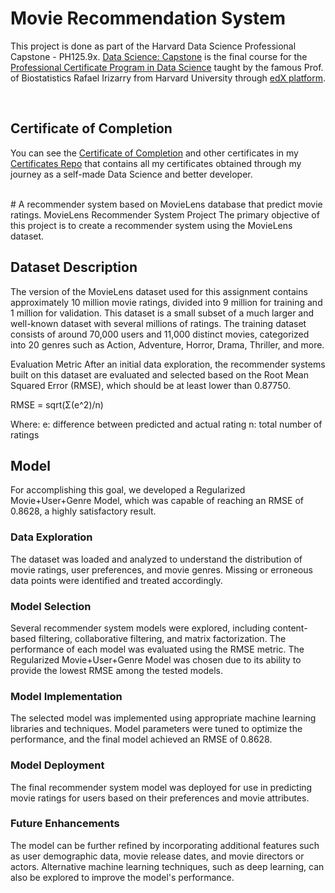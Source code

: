 
# Movie Recommendation System

This project is done as part of the Harvard Data Science Professional Capstone - PH125.9x.
[Data Science: Capstone](https://www.edx.org/course/data-science-capstone) is the final course for the [Professional Certificate Program in Data Science](https://www.edx.org/professional-certificate/harvardx-data-science) taught by the famous Prof. of Biostatistics Rafael Irizarry from Harvard University through [edX platform](https://www.edx.org).

<br/>

## Certificate of Completion
You can see the [Certificate of Completion](https://drive.google.com/drive/folders/1BxyOJFxdxlNcJ4o5Tf8cIS0t9aHWpK2n?usp=share_link) and other certificates in my [Certificates Repo](https://drive.google.com/drive/folders/18qDSyJrg_XFfTNX3burojlAMCdH3XgOx?usp=sharing) that contains all my certificates obtained through my journey as a self-made Data Science and better developer.

<br/>
# A recommender system based on MovieLens database that predict movie ratings.
MovieLens Recommender System Project
The primary objective of this project is to create a recommender system using the MovieLens dataset.

## Dataset Description
The version of the MovieLens dataset used for this assignment contains approximately 10 million movie ratings, divided into 9 million for training and 1 million for validation. This dataset is a small subset of a much larger and well-known dataset with several millions of ratings. The training dataset consists of around 70,000 users and 11,000 distinct movies, categorized into 20 genres such as Action, Adventure, Horror, Drama, Thriller, and more.

Evaluation Metric
After an initial data exploration, the recommender systems built on this dataset are evaluated and selected based on the Root Mean Squared Error (RMSE), which should be at least lower than 0.87750.

RMSE = sqrt(Σ(e^2)/n)

Where:
e: difference between predicted and actual rating
n: total number of ratings

## Model
For accomplishing this goal, we developed a Regularized Movie+User+Genre Model, which was capable of reaching an RMSE of 0.8628, a highly satisfactory result.

### Data Exploration
The dataset was loaded and analyzed to understand the distribution of movie ratings, user preferences, and movie genres.
Missing or erroneous data points were identified and treated accordingly.

### Model Selection
Several recommender system models were explored, including content-based filtering, collaborative filtering, and matrix factorization.
The performance of each model was evaluated using the RMSE metric.
The Regularized Movie+User+Genre Model was chosen due to its ability to provide the lowest RMSE among the tested models.

### Model Implementation
The selected model was implemented using appropriate machine learning libraries and techniques.
Model parameters were tuned to optimize the performance, and the final model achieved an RMSE of 0.8628.

### Model Deployment
The final recommender system model was deployed for use in predicting movie ratings for users based on their preferences and movie attributes.

### Future Enhancements
The model can be further refined by incorporating additional features such as user demographic data, movie release dates, and movie directors or actors.
Alternative machine learning techniques, such as deep learning, can also be explored to improve the model's performance.
